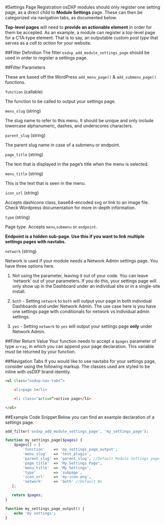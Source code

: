#Settings Page Registration
osDXP modules should only register one setting page, as a direct child to **Module Settings** page. These can then be categorized via navigation tabs, as documented below.

**Top-level pages** will need to **provide an actionable element** in order for them be accepted. As an example, a module can register a top-level page for a CTA-type element. That is to say, an outputable _custom post type_ that serves as a _call to action_ for your website.

##Filter Definition
The filter `osdxp_add_module_settings_page` should be used in order to register a settings page.

##Filter Parameters

These are based off the WordPress `add_menu_page()` & `add_submenu_page()` functions.

`function` (callable)

The function to be called to output your settings page.

`menu_slug` (string)

The slug name to refer to this menu. It should be unique and only include lowercase alphanumeric, dashes, and underscores characters.

`parent_slug` (string)

The parent slug name in case of a submenu or endpoint.

`page_title` (string)

The text that is displayed in the page’s title when the menu is selected.

`menu_title` (string)

This is the text that is seen in the menu.

`icon_url` (string)

Accepts dashicons class, base64-encoded svg or link to an image file. Check Wordpress documentation for more in-depth information.

`type` (string)

Page type. Accepts `menu`,`submenu` or `endpoint`.

**Endpoint is a hidden sub-page. Use this if you want to link multiple settings pages with navtabs.**

`network` (string)

Network is used if your module needs a Network Admin settings page. You have three options here.

1. Not using the parameter, leaving it out of your code.
You can leave ‘network’ out of your parameters. If you do this, your settings page will only show up in the Dashboard under an individual site or in a single-site install.

2. `both` - Setting `network` to `both` will output your page in both individual Dashboards and under Network Admin. The use case here is you have one settings page with conditionals for network vs individual admin settings.

3. `yes` - Setting `network` to `yes` will output your settings page **only** under Network Admin.

##Filter Return Value
Your function needs to accept a `$pages` parameter of type `array`, in which you can append your page declaration. This variable must be returned by your function.

##Navigation Tabs
If you would like to use navtabs for your settings page, consider using the following markup. The classes used are styled to be inline with osDXP brand identity.
```html
<ul class="osdxp-nav-tabs”>

	<li>page 1</li>

	<li class="active”>active page</li>

</ul>
```

##Example Code Snippet
Below you can find an example declaration of a settings page.
```php
add_filter('osdxp_add_module_settings_page', 'my_settings_page');

function my_settings_page($pages) {
	$pages[] = [
		'function'    => 'my_settings_page_output',
		'menu_slug'   => 'test_plugin',
		'parent_slug' => 'parent_slug', //Default Module Settings page
		'page_title'  => 'My Settings Page',
		'menu_title'  => 'My Settings',
		'type'	      => 'subpage',
		'icon_url'    => 'my-icon.png',
		'network'     => 'both' //Default No
   ];

   return $pages;
}

function my_settings_page_output() {
	echo 'my settings';
}
```
